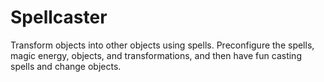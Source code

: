 # Spellcaster

Transform objects into other objects using spells. Preconfigure the spells, magic energy, objects, and transformations, and then have fun casting spells and change objects.
